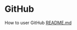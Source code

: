 # GitHub
How to user GitHub
[README.md](https://github.com/HienPC-HL/GitHub/files/9283963/README.md)

